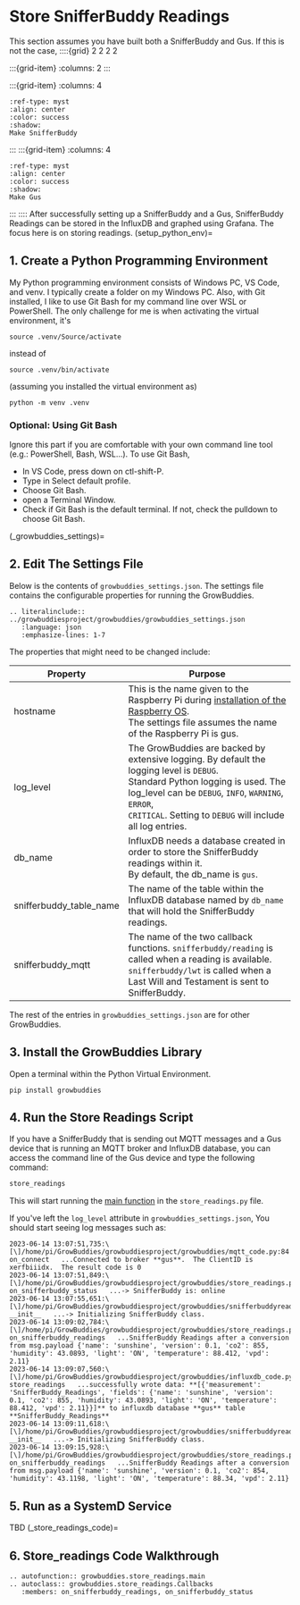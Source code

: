 # Store SnifferBuddy Readings
This section assumes you have built both a SnifferBuddy and Gus.  If this is not the case,
::::{grid} 2 2 2 2

:::{grid-item}
:columns: 2
:::

:::{grid-item}
:columns: 4
```{button-ref} make_snifferbuddy
:ref-type: myst
:align: center
:color: success
:shadow:
Make SnifferBuddy
```
:::
:::{grid-item}
:columns: 4
```{button-ref} make_gus
:ref-type: myst
:align: center
:color: success
:shadow:
Make Gus
```
:::
::::
After successfully setting up a SnifferBuddy and a Gus, SnifferBuddy Readings can be stored in the InfluxDB and graphed using Grafana.  The focus here is on storing readings.
(setup_python_env)=
## 1. Create a Python Programming Environment
My Python programming environment consists of Windows PC, VS Code, and venv.  I typically create a folder on my Windows PC.  Also, with Git installed,  I like to use Git Bash for my command line over WSL or PowerShell.  The only challenge for me is when activating the virtual environment, it's
```
source .venv/Source/activate
```
instead of
```
source .venv/bin/activate
```
(assuming you installed the virtual environment as)
```
python -m venv .venv
```
### Optional: Using Git Bash
Ignore this part if you are comfortable with your own command line tool (e.g.: PowerShell, Bash, WSL...).  To use Git Bash,
- In VS Code, press down on ctl-shift-P.
- Type in Select default profile.
- Choose Git Bash.
- open a Terminal Window.
- Check if Git Bash is the default terminal.  If not, check the pulldown to choose Git Bash.

(_growbuddies_settings)=
## 2. Edit The Settings File
Below is the contents of `growbuddies_settings.json`. The settings file contains the configurable properties for running the GrowBuddies.

```{eval-rst}
.. literalinclude:: ../growbuddiesproject/growbuddies/growbuddies_settings.json
   :language: json
   :emphasize-lines: 1-7

```
The properties that might need to be changed include:

| Property | Purpose |
| -------- | ------- |
| hostname | This is the name given to the Raspberry Pi during [installation of the Raspberry OS](_install_pi).<br>The settings file assumes the name of the Raspberry Pi is gus. |
| log_level | The GrowBuddies are backed by extensive logging. By default the logging level is `DEBUG`.<br>Standard Python logging is used. The log_level can be `DEBUG`, `INFO`, `WARNING`, `ERROR`,<br>`CRITICAL`.  Setting to `DEBUG` will include all log entries. |
| db_name | InfluxDB needs a database created in order to store the SnifferBuddy readings within it.<br>By default, the db_name is `gus`.
| snifferbuddy_table_name | The name of the table within the InfluxDB database named by `db_name` that will hold the SnifferBuddy readings.
| snifferbuddy_mqtt | The name of the two callback functions. `snifferbuddy/reading` is called when a reading is available.  `snifferbuddy/lwt` is called when a Last Will and Testament is sent to SnifferBuddy.

The rest of the entries in `growbuddies_settings.json` are for other GrowBuddies.
## 3. Install the GrowBuddies Library
Open a terminal within the Python Virtual Environment.
```
pip install growbuddies
```
## 4. Run the Store Readings Script

If you have a SnifferBuddy that is sending out MQTT messages and a Gus device that is running an MQTT broker and InfluxDB database,
you can access the command line of the Gus device and type the following command:
```bash
store_readings
```
This will start running the [main function](growbuddies.store_readings.main) in the `store_readings.py` file.

If you've left the `log_level` attribute in `growbuddies_settings.json`, You should start seeing log messages such as:
```
2023-06-14 13:07:51,735:\[\]/home/pi/GrowBuddies/growbuddiesproject/growbuddies/mqtt_code.py:84  on_connect   ...Connected to broker **gus**.  The ClientID is xerfbiiidx.  The result code is 0
2023-06-14 13:07:51,849:\[\]/home/pi/GrowBuddies/growbuddiesproject/growbuddies/store_readings.py:42  on_snifferbuddy_status   ...-> SnifferBuddy is: online
2023-06-14 13:07:55,651:\[\]/home/pi/GrowBuddies/growbuddiesproject/growbuddies/snifferbuddyreadings_code.py:26  __init__   ...-> Initializing SnifferBuddy class.
2023-06-14 13:09:02,784:\[\]/home/pi/GrowBuddies/growbuddiesproject/growbuddies/store_readings.py:30  on_snifferbuddy_readings   ...SnifferBuddy Readings after a conversion from msg.payload {'name': 'sunshine', 'version': 0.1, 'co2': 855, 'humidity': 43.0893, 'light': 'ON', 'temperature': 88.412, 'vpd': 2.11}
2023-06-14 13:09:07,560:\[\]/home/pi/GrowBuddies/growbuddiesproject/growbuddies/influxdb_code.py:52  store_readings   ...successfully wrote data: **[{'measurement': 'SnifferBuddy_Readings', 'fields': {'name': 'sunshine', 'version': 0.1, 'co2': 855, 'humidity': 43.0893, 'light': 'ON', 'temperature': 88.412, 'vpd': 2.11}}]** to influxdb database **gus** table **SnifferBuddy_Readings**
2023-06-14 13:09:11,618:\[\]/home/pi/GrowBuddies/growbuddiesproject/growbuddies/snifferbuddyreadings_code.py:26  __init__   ...-> Initializing SnifferBuddy class.
2023-06-14 13:09:15,928:\[\]/home/pi/GrowBuddies/growbuddiesproject/growbuddies/store_readings.py:30  on_snifferbuddy_readings   ...SnifferBuddy Readings after a conversion from msg.payload {'name': 'sunshine', 'version': 0.1, 'co2': 854, 'humidity': 43.1198, 'light': 'ON', 'temperature': 88.34, 'vpd': 2.11}
```
## 5. Run as a SystemD Service
TBD
(_store_readings_code)=
## 6. Store_readings Code Walkthrough
```{eval-rst}
.. autofunction:: growbuddies.store_readings.main
.. autoclass:: growbuddies.store_readings.Callbacks
   :members: on_snifferbuddy_readings, on_snifferbuddy_status


```